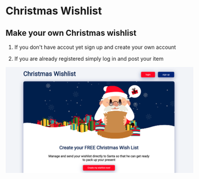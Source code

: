 # Christmas Wishlist

## Make your own Christmas wishlist 

1. If you don't have accout yet sign up and create your own account

2. If you are already registered simply log in and post your item 


![Christmas wishlist app main](public/images/crud_app_main.png)